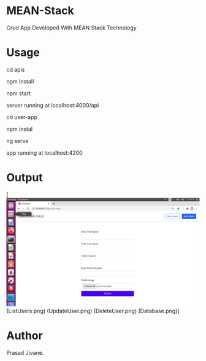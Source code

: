 # MEAN-Stack
Crud App Developed With MEAN Stack Technology

# Usage
cd apis 

npm install

npm start

server running at localhost:4000/api

cd user-app

npm instal

ng serve

app running at localhost:4200

# Output
[![MEAN-Stack](UserForm.png)(ListUsers.png) (UpdateUser.png) (DeleteUser.png) (Database.png)]

# Author
Prasad Jivane.

